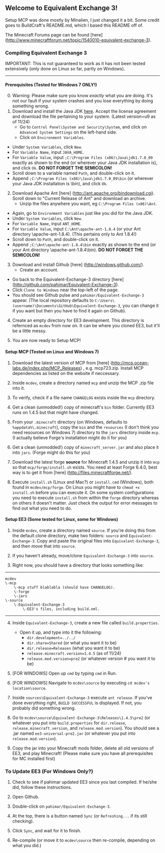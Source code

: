 ## Welcome to Equivalent Exchange 3!
Setup MCP was done mostly by Minalien, I just changed it a bit.  Some credit goes to BuildCraft's README.md, which I based this README off of.

The Minecraft Forums page can be found [here] (http://www.minecraftforum.net/topic/1540010-equivalent-exchange-3).

### Compiling Equivalent Exchange 3
IMPORTANT: This is not guaranteed to work as it has not been tested extensively (only done on Linux so far, partly on Windows).
____________________________________________________________________________________________________________________________________________________________________________________________________________________________________________________________________________________________________________________________________________________________________________________________
#### Prerequisites  (Tested for Windows 7 ONLY!)
0. Warning:  Please make sure you know *exactly* what you are doing.  It's not our fault if your system crashes and you lose everything by doing something wrong.
1. Download and install the Java JDK [here](http://www.oracle.com/technetwork/java/javase/downloads/jdk7u9-downloads-1859576.html).  Accept the license agreement and download the file pertaining to your system.  (Latest version=u9 as of 11/24)
	* Go to `Control Panel\System and Security\System`, and click on `Advanced System Settings` on the left-hand side.
	* Click on `Environment Variables`.
  * Under `System Variables`, click `New`.
  * For `Variable Name`, input `JAVA_HOME`.
  * For `Variable Value`, input `;C:\Program Files (x86)\Java\jdk1.7.0_09` exactly as shown to the end (or wherever your Java JDK installation is), and click `Ok`.  **DO NOT FORGET THE SEMICOLON!**
  * Scroll down to a variable named `Path`, and double-click on it.
  * Append `;C:\Program Files (x86)\Java\jdk1.7.0_09\bin` (or wherever your Java JDK installation is \bin), and click `Ok`.
2. Download Apache Ant [here] (http://ant.apache.org/bindownload.cgi).  Scroll down to "Current Release of Ant" and download an archive.
	* Unzip the files anywhere you want, eg `C:\Program Files (x86)\Ant`.
  * Again, go to `Environment Variables` just like you did for the Java JDK.
  * Under `System Variables`, click `New`.
  * For `Variable Name`, input `ANT_HOME`.
  * For `Variable Value`, input `C:\Ant\apache-ant-1.8.4` (or your Ant directory \apache-ant-1.8.4).  (This pertains only to Ant 1.8.4!)
  * Scroll down to `Path`, and double-click on it.
  * Append `;C:\Ant\apache-ant-1.8.4\bin` exactly as shown to the end (or your Ant directory \apache-ant-1.8.4\bin).  **DO NOT FORGET THE SEMICOLON!**
3. Download and install Github [here] (http://windows.github.com/).
	* Create an account.
  * Go back to the Equivalent-Exchange-3 directory [here] (http://github.com/pahimar/Equivalent-Exchange-3).
  * Click `Clone to Windows` near the top-left of the page.
  * You should see Github pulse and `pahimar/Equivalent-Exchange-3` appear.  (The local repository defaults to `C:\Users\(username)\Documents\GitHub\Equivalent-Exchange-3`, you can change it if you want but then you have to find it again on Github).
4. Create an empty directory for EE3 development.  This directory is refernced as `mcdev` from now on.  It can be where you cloned EE3, but it'll be a little messy.

5. You are now ready to Setup MCP!


#### Setup MCP (Tested on Linux and Windows 7)
1. Download the latest version of MCP from [here] (http://mcp.ocean-labs.de/index.php/MCP_Releases) , e.g. mcp723.zip. Install MCP dependencies as listed on the website if neccessary.

2. Inside `mcdev`, create a directory named `mcp` and unzip the MCP .zip file into it.

3. To verify, check if a file name `CHANGELOG` exists inside the `mcp` directory.

4. Get a clean (unmodded!) copy of minecraft's `bin` folder. Currently EE3 runs on 1.4.5 but that might have changed.

5. From your `.minecraft` directory (on Windows, defaults to `%appdata%\.minecraft`), copy the `bin` and the `resources` (I don't think you need resources on Windows 7) directory to the `jars` directory inside `mcp`.  (I actually believe Forge's installation might do it for you)

6. Get a clean (unmodded!) copy of `minecraft_server.jar` and also place it into `jars`.  (Forge might do this for you)

7. Download the latest forge **source** for Minecraft 1.4.5 and unzip it into `mcp` so that `mcp/forge/install.sh` exists. You need at least Forge 6.4.0, best way is to get it from [here] (http://files.minecraftforge.net/).

8. Execute `install.sh` (Linux and Mac?) or `install.cmd` (Windows), both found in `mcdev/mcp/forge`. On Linux you might have to `chmod +x` `install.sh` before you can execute it. On some system configurations you need to execute `install.sh` from within the `forge` directory whereas on others it doesn't matter. Just check the output for error messages to find out what you need to do.

#### Setup EE3 (Some tested for Linux, some for Windows)
1. Inside `mcdev`, create a directory named `source`.  If you're doing this from the default clone directory, make two folders:  `source` and `Equivalent-Exchange-3`.  Copy and paste the original files into `Equivalent-Exchange-3`, and then move that into `source`.

2. If you haven't already, move/clone `Equivalent-Exchange-3` into `source`.

3. Right now, you should have a directory that looks something like:

***

	mcdev
	\-mcp
		\-mcp stuff blablabla (should have CHANGELOG).
		\-forge
		\-jars
	\-source
		\-Equivalent-Exchange-3
			\-EE3's files, including build.xml.
***
4. Inside `Equivalent-Exchange-3`, create a new file called `build.properties`.
	* Open it up, and type into it the following:
 		* `dir.development=../../`
		*	`dir.share=Shared` (or what you want it to be)
		*	`dir.release=Releases` (what you want it to be)
		*	`release.minecraft.version=1.4.5` (as of 11/24)
		*	`release.mod.version=pre2` (or whatever version # you want it to be)
5. [FOR WINDOWS] Open up `cmd` by typing `cmd` in Run.

6. [FOR WINDOWS] Navigate to `mcdev\source` by executing `cd mcdev's location\source`.

7. Inside `sources\Equivalent-Exchange-3` execute `ant release`. If you've done everything right, `BUILD SUCCESSFUL` is displayed.  If not, you probably did something wrong.

8. Go to `mcdev\source\Equivalent-Exchange-3\Releases\1.4.5\pre2` (or whatever you put into `build.properties` for `dir.release`, `release.minecraft.version`, and `release.mod.version`).  You should see a .jar named `ee3-universal-pre2.jar` (or whatever you put into `release.mod.version`).

9. Copy the jar into your Minecraft mods folder, delete all old versions of EE3, and play Minecraft!  (Please make sure you have all prerequisites for MC installed first)

### To Update EE3 (For Windows Only?)
1. Check to see if pahimar updated EE3 since you last compiled.  If he/she did, follow these instructions.

2. Open Github.

3. Double-click on `pahimar/Equivalent-Exchange-3`.

4. At the top, there is a button named `Sync` (or `Refreshing...` if its still checking).

5. Click `Sync`, and wait for it to finish.

6. Re-compile (or move it to `mcdev\source` then re-compile, depending on what you did.)
